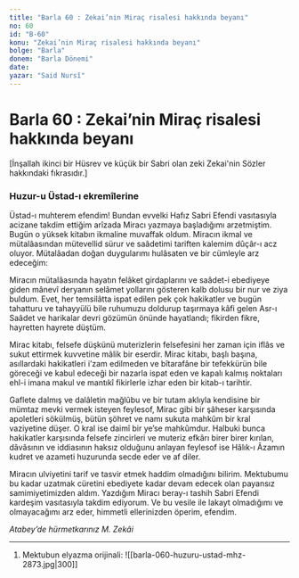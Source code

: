 ```yaml
---
title: "Barla 60 : Zekai’nin Miraç risalesi hakkında beyanı"
no: 60
id: "B-60"
konu: "Zekai’nin Miraç risalesi hakkında beyanı"
bolge: "Barla"
donem: "Barla Dönemi"
date: 
yazar: "Said Nursî"
---
```


# Barla 60 : Zekai’nin Miraç risalesi hakkında beyanı

<p class="takdim">[İnşallah ikinci bir Hüsrev ve küçük bir Sabri olan zeki Zekai'nin Sözler hakkındaki fıkrasıdır.]</p>

### Huzur-u Üstad-ı ekremîlerine

Üstad-ı muhterem efendim! Bundan evvelki Hafız Sabri Efendi vasıtasıyla acizane takdim ettiğim arîzada Miracı yazmaya başladığımı arzetmiştim. Bugün o yüksek kitabın ikmaline muvaffak oldum. Miracın ikmal ve mütalâasından mütevellid sürur ve saâdetimi tariften kalemim dûçâr-ı acz oluyor. Mütalâadan doğan duygularımı hulâsaten ve bir cümleyle arz edeceğim:

Miracın mütalâasında hayatın felâket girdaplarını ve saâdet-i ebediyeye giden mânevî deryanın selâmet yollarını gösteren kalb dolusu bir nur ve ziya buldum. Evet, her temsilâtta ispat edilen pek çok hakikatler ve bugün tahatturu ve tahayyülü bile ruhumuzu doldurup taşırmaya kâfi gelen Asr-ı Saâdet ve harikalar devri gözümün önünde hayatlandı; fikirden fikre, hayretten hayrete düştüm.

Mirac kitabı, felsefe düşkünü muterizlerin felsefesini her zaman için iflâs ve sukut ettirmek kuvvetine mâlik bir eserdir. Mirac kitabı, başlı başına, asıllardaki hakikatleri i’zam edilmeden ve bîtarafâne bir tefekkürün bile göreceği ve kabul edeceği bir nazarla ispat eden ve kapalı kalmış noktaları ehl-i imana makul ve mantıkî fikirlerle izhar eden bir kitab-ı tarihtir.

Gaflete dalmış ve dalâletin mağlûbu ve bir tutam aklıyla kendisine bir mümtaz mevki vermek isteyen feylesof, Mirac gibi bir şâheser karşısında apoletleri sökülmüş, bütün şöhret ve namı sukuta mahkûm bir kral vaziyetine düşer. O kral ise daimî bir ye’se mahkûmdur. Halbuki bunca hakikatler karşısında felsefe zincirleri ve muteriz efkârı birer birer kırılan, dâvâsının ve iddiasının haksız olduğunu anlayan feylesof ise Hâlık-ı Âzamın kudret ve azameti huzurunda secde eder ve af diler.

Miracın ulviyetini tarif ve tasvir etmek haddim olmadığını bilirim. Mektubumu bu kadar uzatmak cüretini ebediyete kadar devam edecek olan payansız samimiyetimizden aldım. Yazdığım Miracı beray-ı tashih Sabri Efendi kardeşim vasıtasıyla takdim ediyorum. Ve bu vesile ile lakayt olmadığımı ve olmayacağımı arz eder, himmetli ellerinizden öperim, efendim.

*Atabey’de hürmetkarınız*
*M. Zekâi*

***

1. Mektubun elyazma orijinali:
![[barla-060-huzuru-ustad-mhz-2873.jpg|300]]

